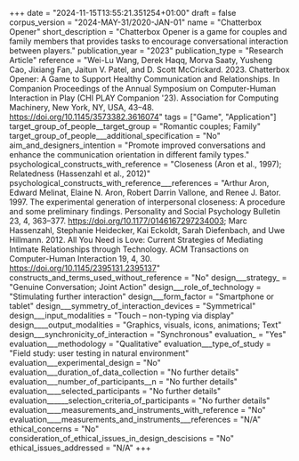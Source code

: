+++
date = "2024-11-15T13:55:21.351254+01:00"
draft = false
corpus_version = "2024-MAY-31/2020-JAN-01"
name = "Chatterbox Opener"
short_description = "Chatterbox Opener is a game for couples and family members that provides tasks to encourage conversational interaction between players."
publication_year = "2023"
publication_type = "Research Article"
reference = "Wei-Lu Wang, Derek Haqq, Morva Saaty, Yusheng Cao, Jixiang Fan, Jaitun V. Patel, and D. Scott McCrickard. 2023. Chatterbox Opener: A Game to Support Healthy Communication and Relationships. In Companion Proceedings of the Annual Symposium on Computer-Human Interaction in Play (CHI PLAY Companion '23). Association for Computing Machinery, New York, NY, USA, 43–48. https://doi.org/10.1145/3573382.3616074"
tags = ["Game", "Application"]
target_group_of_people__target_group = "Romantic couples; Family"
target_group_of_people___additional_specification = "No"
aim_and_designers_intention = "Promote improved conversations and enhance the communication orientation in different family types."
psychological_constructs_with_reference = "Closeness (Aron et al., 1997); Relatedness (Hassenzahl et al., 2012)"
psychological_constructs_with_reference___references = "Arthur Aron, Edward Melinat, Elaine N. Aron, Robert Darrin Vallone, and Renee J. Bator. 1997. The experimental generation of interpersonal closeness: A procedure and some preliminary findings. Personality and Social Psychology Bulletin 23, 4, 363–377. https://doi.org/10.1177/0146167297234003; Marc Hassenzahl, Stephanie Heidecker, Kai Eckoldt, Sarah Diefenbach, and Uwe Hillmann. 2012. All You Need is Love: Current Strategies of Mediating Intimate Relationships through Technology. ACM Transactions on Computer-Human Interaction 19, 4, 30. https://doi.org/10.1145/2395131.2395137"
constructs_and_terms_used_without_reference = "No"
design___strategy_ = "Genuine Conversation; Joint Action"
design___role_of_technology = "Stimulating further interaction"
design___form_factor = "Smartphone or tablet"
design___symmetry_of_interaction_devices = "Symmetrical"
design___input_modalities = "Touch – non-typing via display"
design____output_modalities = "Graphics, visuals, icons, animations; Text"
design___synchronicity_of_interaction = "Synchronous"
evaluation_ = "Yes"
evaluation___methodology = "Qualitative"
evaluation___type_of_study = "Field study: user testing in natural environment"
evaluation___experimental_design = "No"
evaluation___duration_of_data_collection = "No further details"
evaluation___number_of_participants__n = "No further details"
evaluation____selected_participants = "No further details"
evaluation______selection_criteria_of_participants = "No further details"
evaluation____measurements_and_instruments_with_reference = "No"
evaluation____measurements_and_instruments___references = "N/A"
ethical_concerns = "No"
consideration_of_ethical_issues_in_design_descisions = "No"
ethical_issues_addressed = "N/A"
+++
